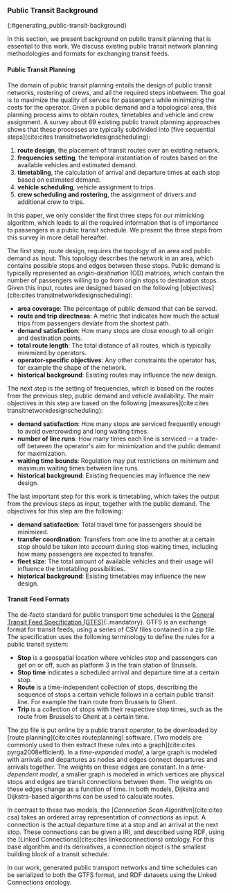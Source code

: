 ### Public Transit Background
{:#generating_public-transit-background}

In this section, we present background on public transit planning that is essential to this work.
We discuss existing public transit network planning methodologies
and formats for exchanging transit feeds.

#### Public Transit Planning

The domain of public transit planning entails the design of public transit networks,
rostering of crews, and all the required steps inbetween.
The goal is to maximize the quality of service for passengers while minimizing the costs for the operator.
Given a public demand and a topological area, this planning process aims to obtain routes, timetables and vehicle and crew assignment.
A survey about 69 existing public transit planning approaches
shows that these processes are typically subdivided into [five sequential steps](cite:cites transitnetworkdesignscheduling):

1. **route design**, the placement of transit routes over an existing network.
2. **frequencies setting**, the temporal instantiation of routes based on the available vehicles and estimated demand.
3. **timetabling**, the calculation of arrival and departure times at each stop based on estimated demand.
4. **vehicle scheduling**, vehicle assignment to trips.
5. **crew scheduling and rostering**, the assignment of drivers and additional crew to trips.

In this paper, we only consider the first three steps for our mimicking algorithm,
which leads to all the required information
that is of importance to passengers in a public transit schedule.
We present the three steps from this survey in more detail hereafter.

The first step, route design, requires the topology of an area and public demand as input.
This topology describes the network in an area, which contains possible stops and edges between these stops.
Public demand is typically represented as *origin-destination* (OD) matrices,
which contain the number of passengers willing to go from origin stops to destination stops.
Given this input, routes are designed based on the following [objectives](cite:cites transitnetworkdesignscheduling):

* **area coverage**: The percentage of public demand that can be served.
* **route and trip directness**: A metric that indicates how much the actual trips from passengers deviate from the shortest path.
* **demand satisfaction**: How many stops are close enough to all origin and destination points.
* **total route length**: The total distance of all routes, which is typically minimized by operators.
* **operator-specific objectives**: Any other constraints the operator has, for example the shape of the network.
* **historical background**: Existing routes may influence the new design.

The next step is the setting of frequencies, which is based on the routes from the previous step, public demand and vehicle availability.
The main objectives in this step are based on the following [measures](cite:cites transitnetworkdesignscheduling):

* **demand satisfaction**: How many stops are serviced frequently enough to avoid overcrowding and long waiting times.
* **number of line runs**: How many times each line is serviced -- a trade-off between the operator's aim for minimization and the public demand for maximization.
* **waiting time bounds**: Regulation may put restrictions on minimum and maximum waiting times between line runs.
* **historical background**: Existing frequencies may influence the new design.

The last important step for this work is timetabling, which takes the output from the previous steps as input, together with the public demand.
The objectives for this step are the following:

* **demand satisfaction**: Total travel time for passengers should be minimized.
* **transfer coordination**: Transfers from one line to another at a certain stop should be taken into account during stop waiting times, including how many passengers are expected to transfer.
* **fleet size**: The total amount of available vehicles and their usage will influence the timetabling possibilities.
* **historical background**: Existing timetables may influence the new design.

#### Transit Feed Formats

The de-facto standard for public transport time schedules is
the [General Transit Feed Specification (GTFS)](https://developers.google.com/transit/gtfs/){:.mandatory}.
GTFS is an exchange format for transit feeds, using a series of CSV files contained in a zip file.
The specification uses the following terminology to define the rules for a public transit system:

* **Stop** is a geospatial location where vehicles stop and passengers can get on or off, such as platform 3 in the train station of Brussels.
* **Stop time** indicates a scheduled arrival and departure time at a certain stop.
* **Route** is a time-independent collection of stops, describing the sequence of stops a certain vehicle follows in a certain public transit line. For example the train route from Brussels to Ghent.
* **Trip** is a collection of stops with their respective stop times, such as the route from Brussels to Ghent at a certain time.

The zip file is put online by a public transit operator, to be downloaded by [route planning](cite:cites routeplanning) software.
[Two models are commonly used to then extract these rules into a graph](cite:cites pyrga2008efficient).
In a *time-expanded model*, a large graph is modeled with arrivals and departures as nodes and edges connect departures and arrivals together.
The weights on these edges are constant.
In a *time-dependent model*, a smaller graph is modeled in which vertices are physical stops and edges are transit connections between them.
The weights on these edges change as a function of time.
In both models, Dijkstra and Dijkstra-based algorithms can be used to calculate routes.

In contrast to these two models, the [*Connection Scan Algorithm*](cite:cites csa)
takes an ordered array representation of *connections* as input.
A connection is the actual departure time at a stop and an arrival at the next stop.
These connections can be given a IRI, and described using RDF, using the [Linked Connections](cite:cites linkedconnections) ontology.
For this base algorithm and its derivatives, a connection object is the smallest building block of a transit schedule.

In our work, generated public transport networks and time schedules
can be serialized to both the GTFS format, and RDF datasets using the Linked Connections ontology.
